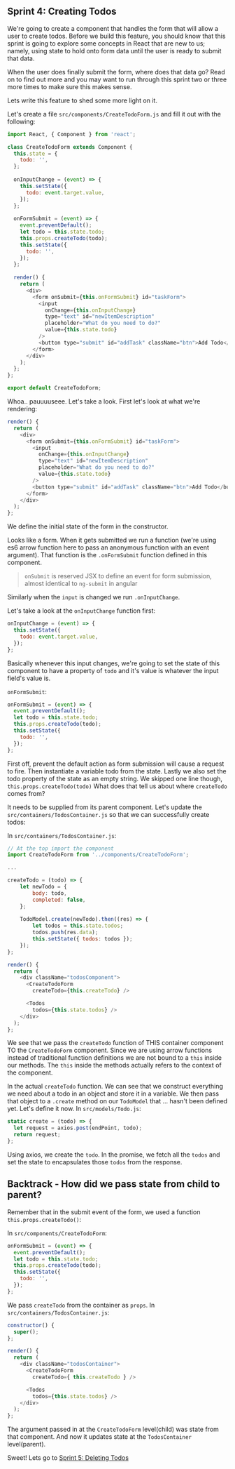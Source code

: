 ## Sprint 4: Creating Todos
We're going to create a component that handles the form that will allow a user to create todos. Before we build this feature, you should know that this sprint is going to explore some concepts in React that are new to us; namely, using state to hold onto form data until the user is ready to submit that data. 

When the user does finally submit the form, where does that data go? Read on to find out more and you may want to run through this sprint two or three more times to make sure this makes sense.

Lets write this feature to shed some more light on it.

Let's create a file `src/components/CreateTodoForm.js` and fill it out with the following:

```js
import React, { Component } from 'react';

class CreateTodoForm extends Component {
  this.state = {
    todo: '',
  };
  
  onInputChange = (event) => {
    this.setState({
      todo: event.target.value,
    });
  };
  
  onFormSubmit = (event) => {
    event.preventDefault();
    let todo = this.state.todo;
    this.props.createTodo(todo);
    this.setState({
      todo: '',
    });
  };
  
  render() {
    return (
      <div>
        <form onSubmit={this.onFormSubmit} id="taskForm">
          <input  
            onChange={this.onInputChange} 
            type="text" id="newItemDescription" 
            placeholder="What do you need to do?" 
            value={this.state.todo}
          />
          <button type="submit" id="addTask" className="btn">Add Todo</button>
        </form>
      </div>
    );
  };
};

export default CreateTodoForm;
```

Whoa.. pauuuuseee. Let's take a look. First let's look at what we're rendering:

```js
render() {
  return (
    <div>
      <form onSubmit={this.onFormSubmit} id="taskForm">
        <input  
          onChange={this.onInputChange} 
          type="text" id="newItemDescription" 
          placeholder="What do you need to do?" 
          value={this.state.todo}
        />
        <button type="submit" id="addTask" className="btn">Add Todo</button>
      </form>
    </div>
  );
};
```

We define the initial state of the form in the constructor.

Looks like a form. When it gets submitted we run a function (we're using es6 arrow function here to pass an anonymous function with an event argument). That function is the `.onFormSubmit` function defined in this component.

> `onSubmit` is reserved JSX to define an event for form submission, almost identical to `ng-submit` in angular

Similarly when the `input` is changed we run `.onInputChange`.


Let's take a look at the `onInputChange` function first:

```js
onInputChange = (event) => {
  this.setState({
    todo: event.target.value,
  });
};
```

Basically whenever this input changes, we're going to set the state of this component to have a property of `todo` and it's value is whatever the input field's value is.

`onFormSubmit`:

```js
onFormSubmit = (event) => {
  event.preventDefault();
  let todo = this.state.todo;
  this.props.createTodo(todo);
  this.setState({
    todo: '',
  });
};
```

First off, prevent the default action as form submission will cause a request to fire. Then instantiate a variable todo from the state. Lastly we also set the todo property of the state as an empty string. We skipped one line though, `this.props.createTodo(todo)` What does that tell us about where `createTodo` comes from?

It needs to be supplied from its parent component. Let's update the `src/containers/TodosContainer.js` so that we can successfully create todos:

In `src/containers/TodosContainer.js`:  

```js
// At the top import the component
import CreateTodoForm from '../components/CreateTodoForm';

...

createTodo = (todo) => {
    let newTodo = {
        body: todo,
        completed: false,
    };
    
    TodoModel.create(newTodo).then((res) => {
        let todos = this.state.todos;
        todos.push(res.data);
        this.setState({ todos: todos });
    });
};

render() {
  return (
    <div className="todosComponent">
      <CreateTodoForm
        createTodo={this.createTodo} />

      <Todos
        todos={this.state.todos} />
    </div>
  );
};
```

We see that we pass the `createTodo` function of THIS container component TO the `CreateTodoForm` component. Since we are using arrow functions instead of traditional function definitions we are not bound to a `this` inside our methods.  The `this` inside the methods actually refers to the context of the component. 

In the actual `createTodo` function. We can see that we construct everything we need about a todo in an object and store it in a variable. We then pass that object to a `.create` method on our `TodoModel` that ... hasn't been defined yet. Let's define it now. In `src/models/Todo.js`:

```js
static create = (todo) => {
  let request = axios.post(endPoint, todo);
  return request;
};
```

Using axios, we create the `todo`. In the promise, we fetch all the `todos` and set the state to encapsulates those `todos` from the response.

## Backtrack - How did we pass state from child to parent?

Remember that in the submit event of the form, we used a function `this.props.createTodo()`:

In `src/components/CreateTodoForm`:

```js
onFormSubmit = (event) => {
  event.preventDefault();
  let todo = this.state.todo;
  this.props.createTodo(todo);
  this.setState({
    todo: '',
  });
};
```

We pass `createTodo` from the container as `props`. In `src/containers/TodosContainer.js`:

```js
constructor() {
  super(); 
};

render() {
  return (
    <div className="todosContainer">
      <CreateTodoForm
        createTodo={ this.createTodo } />

      <Todos
        todos={this.state.todos} />
    </div>
  );
};
```

The argument passed in at the `CreateTodoForm` level(child) was state from that component. And now it updates state at the `TodosContainer` level(parent).

Sweet! Lets go to [Sprint 5: Deleting Todos](Sprint5.md)

